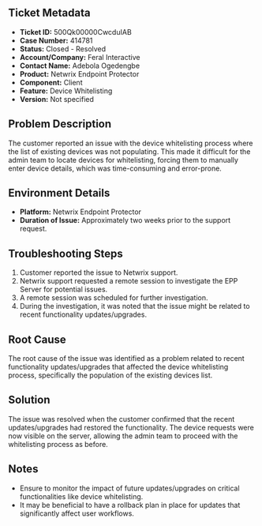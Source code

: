 ## Ticket Metadata
- **Ticket ID:** 500Qk00000CwcduIAB
- **Case Number:** 414781
- **Status:** Closed - Resolved
- **Account/Company:** Feral Interactive
- **Contact Name:** Adebola Ogedengbe
- **Product:** Netwrix Endpoint Protector
- **Component:** Client
- **Feature:** Device Whitelisting
- **Version:** Not specified

## Problem Description
The customer reported an issue with the device whitelisting process where the list of existing devices was not populating. This made it difficult for the admin team to locate devices for whitelisting, forcing them to manually enter device details, which was time-consuming and error-prone.

## Environment Details
- **Platform:** Netwrix Endpoint Protector
- **Duration of Issue:** Approximately two weeks prior to the support request.

## Troubleshooting Steps
1. Customer reported the issue to Netwrix support.
2. Netwrix support requested a remote session to investigate the EPP Server for potential issues.
3. A remote session was scheduled for further investigation.
4. During the investigation, it was noted that the issue might be related to recent functionality updates/upgrades.

## Root Cause
The root cause of the issue was identified as a problem related to recent functionality updates/upgrades that affected the device whitelisting process, specifically the population of the existing devices list.

## Solution
The issue was resolved when the customer confirmed that the recent updates/upgrades had restored the functionality. The device requests were now visible on the server, allowing the admin team to proceed with the whitelisting process as before.

## Notes
- Ensure to monitor the impact of future updates/upgrades on critical functionalities like device whitelisting.
- It may be beneficial to have a rollback plan in place for updates that significantly affect user workflows.